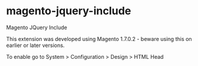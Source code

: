 magento-jquery-include
======================

Magento JQuery Include

This extension was developed using Magento 1.7.0.2 - beware using this on earlier or later versions.

To enable go to System > Configuration > Design > HTML Head
